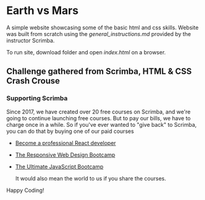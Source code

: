 # Earth vs Mars

A simple website showcasing some of the basic html and css skills.
Website was built from scratch using the _general_instructions.md_ provided by the instructor Scrimba.

To run site, download folder and open *index.html* on a browser.

## Challenge gathered from Scrimba, HTML & CSS Crash Crouse
### Supporting Scrimba

Since 2017, we have created over 20 free courses on Scrimba, and we're going to
continue launching free courses. But to pay our bills, we have to charge once
in a while. So if you've ever wanted to "give back" to Scrimba, you can do that by buying
	one of our paid courses

- [Become a professional React developer](https://scrimba.com/g/greact)
- [The Responsive Web Design Bootcamp](https://scrimba.com/g/gresponsive)
- [The Ultimate JavaScript Bootcamp](https://scrimba.com/g/gjavascript)

	It would also mean the world to us if you share the courses.  

Happy Coding!
